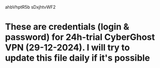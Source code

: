 ahbVhptR5b
sDxjhtvWF2
# These are credentials (login & password) for 24h-trial CyberGhost VPN (29-12-2024). I will try to update this file daily if it's possible
